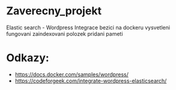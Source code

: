 # Zaverecny_projekt
Elastic search - Wordpress Integrace
bezici na dockeru
vysvetleni fungovani
zaindexovani polozek
pridani pameti

# Odkazy:
* https://docs.docker.com/samples/wordpress/
* https://codeforgeek.com/integrate-wordpress-elasticsearch/
